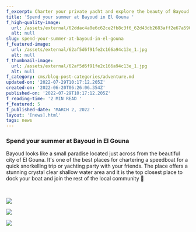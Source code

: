 ```yaml
---
f_excerpt: Charter your private yacht and explore the beauty of Bayoud
title: 'Spend your summer at Bayoud in El Gouna '
f_high-quality-image:
  url: /assets/external/62ddac4a0e6c62ce2fb8c3f6_62d43db2683aff2e67a590ed_1111.jpg
  alt: null
slug: spend-your-summer-at-bayoud-in-el-gouna
f_featured-image:
  url: /assets/external/62af5d6f91fe2c166a94c13e_1.jpg
  alt: null
f_thumbnail-image:
  url: /assets/external/62af5d6f91fe2c166a94c13e_1.jpg
  alt: null
f_category: cms/blog-post-categories/adventure.md
updated-on: '2022-07-29T10:17:12.205Z'
created-on: '2022-06-20T06:26:06.354Z'
published-on: '2022-07-29T10:17:12.205Z'
f_reading-time: '2 MIN READ '
f_featured: 5
f_published-date: 'MARCH 2, 2022 '
layout: '[news].html'
tags: news
---
```


### Spend your summer at Bayoud in El Gouna

  
Bayoud looks like a small paradise located just across from the beautiful city of El Gouna. It's one of the best places for chartering a speedboat for a quick snorkelling trip or yachting party with your friends. The place offers a stunning crystal clear shallow water area and it is the top closest place to dock your boat and join the rest of the local community 🍋

‍

![](/assets/external/62ddab61132cbe238d2bc8df_s.jpg)

![](/assets/external/62ddab783b3a731046238d97_sdd.jpg)

![](/assets/external/62ddabbf85ff2d1a68962607_l.jpg)
